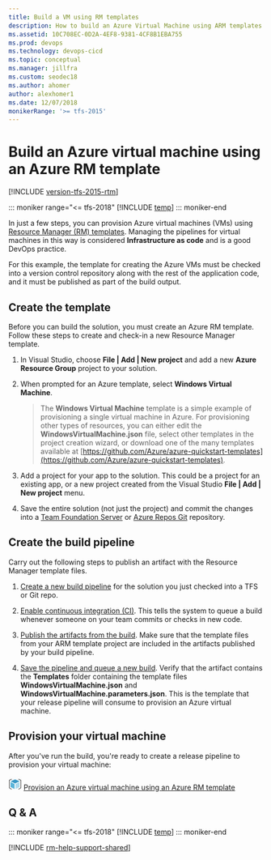 ```yaml
---
title: Build a VM using RM templates
description: How to build an Azure Virtual Machine using ARM templates in Azure Pipelines and Team Foundation Server (TFS).
ms.assetid: 10C708EC-0D2A-4EF8-9381-4CF8B1EBA755
ms.prod: devops
ms.technology: devops-cicd
ms.topic: conceptual
ms.manager: jillfra
ms.custom: seodec18
ms.author: ahomer
author: alexhomer1
ms.date: 12/07/2018
monikerRange: '>= tfs-2015'
---
```


# Build an Azure virtual machine using an Azure RM template

[!INCLUDE [version-tfs-2015-rtm](../../../_shared/version-tfs-2015-rtm.md)]

::: moniker range="<= tfs-2018"
[!INCLUDE [temp](../../../_shared/concept-rename-note.md)]
::: moniker-end

In just a few steps, you can provision Azure virtual machines (VMs)
using [Resource Manager (RM) templates](https://azure.microsoft.com/documentation/articles/resource-group-template-deploy/).
Managing the pipelines for virtual machines in this
way is considered **Infrastructure as code** and is
a good DevOps practice.

For this example, the template for creating the Azure
VMs must be checked into a version control repository
along with the rest of the application code, and it
must be published as part of the build output.

## Create the template 

Before you can build the solution, you must create an Azure RM template.
Follow these steps to create and check-in a new Resource Manager template.

1. In Visual Studio, choose **File | Add | New project** and add a
   new **Azure Resource Group** project to your solution.

1. When prompted for an Azure template, select **Windows Virtual Machine**.

   > The **Windows Virtual Machine** template is a simple example of
   provisioning a single virtual machine in Azure.
   For provisioning other types of resources, you can either edit the
   **WindowsVirtualMachine.json** file, select other
   templates in the project creation wizard, or download one
   of the many templates available at
   [https://github.com/Azure/azure-quickstart-templates](https://github.com/Azure/azure-quickstart-templates).

1. Add a project for your app to the solution. This could be
   a project for an existing app, or a new project created from the
   Visual Studio **File | Add | New project** menu.

1. Save the entire solution (not just the project) and 
   commit the changes into a [Team Foundation Server](../../../../repos/tfvc/index.md) or 
   [Azure Repos Git](../../../../repos/git/index.md) repository.

## Create the build pipeline

Carry out the following steps to publish an artifact with the Resource Manager template files.

1. [Create a new build pipeline](../../../create-first-pipeline.md#create-a-build-pipeline) for the solution you just checked into a TFS or Git repo.

1. [Enable continuous integration (CI)](../../../create-first-pipeline.md#enable-continuous-integration-ci). This tells the system to queue a build whenever someone on your team commits or checks in new code.

1. [Publish the artifacts from the build](../../../create-first-pipeline.md#publish-an-artifact-from-your-build).
   Make sure that the template files from your ARM template
   project are included in the artifacts published by your build pipeline.

1. [Save the pipeline and queue a new build](../../../create-first-pipeline.md#save-and-queue-the-build).
   Verify that the artifact contains the **Templates** folder containing the template files
   **WindowsVirtualMachine.json** and **WindowsVirtualMachine.parameters.json**.
   This is the template that your release pipeline will consume to provision an Azure virtual machine.

## Provision your virtual machine

After you've run the build, you're ready to create a release pipeline to provision your virtual machine:

![icon](../../../tasks/deploy/_img/azure-resource-group-deployment-icon.png) [Provision an Azure virtual machine using an Azure RM template](deploy-provision-azure-vm.md)

## Q & A

<!-- BEGINSECTION class="md-qanda" -->

::: moniker range="<= tfs-2018"
[!INCLUDE [temp](../../../_shared/qa-versions.md)]
::: moniker-end

<!-- ENDSECTION -->

[!INCLUDE [rm-help-support-shared](../../../_shared/rm-help-support-shared.md)]

